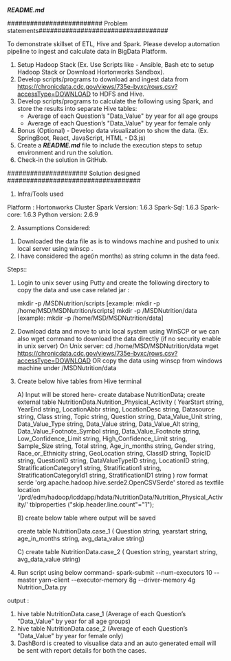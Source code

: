 ***README.md***

######################### Problem statements##################################

To demonstrate skillset of ETL, Hive and Spark. Please develop automation pipeline to ingest and calculate data in BigData Platform. 

1. Setup Hadoop Stack (Ex. Use Scripts like - Ansible, Bash etc to setup Hadoop Stack or Download Hortonworks Sandbox).
2. Develop scripts/programs to download and ingest data from <https://chronicdata.cdc.gov/views/735e-byxc/rows.csv?accessType=DOWNLOAD> to HDFS and Hive. 
3. Develop scripts/programs to calculate the following using Spark, and store the results into separate Hive tables:
   - Average of each Question’s "Data_Value" by year for all age groups
   - Average of each Question’s "Data_Value" by year for female only
4. Bonus (Optional) - Develop data visualization to show the data. (Ex. SpringBoot, React, JavaScript, HTML - D3.js)
5. Create a ***README.md*** file to include the execution steps to setup environment and run the solution.
6. Check-in the solution in GitHub.


##################### Solution designed ###################################

1. Infra/Tools used

Platform : Hortonworks Cluster
Spark Version:  1.6.3
Spark-Sql: 1.6.3
Spark-core: 1.6.3
Python version: 2.6.9 

2. Assumptions Considered:

1) Downloaded the data file as is to windows machine and pushed to unix local server using winscp .
3) I have considered the age(in months) as string column in the data feed.

Steps::
1) Login to unix sever using Putty and create the following directory to copy the data and use case related jar :
   
   mkdir -p <home>/MSDNutrition/scripts [example: mkdir -p /home/MSD/MSDNutrition/scripts]
   mkdir -p <home>/MSDNutrition/data  [example: mkdir -p /home/MSD/MSDNutrition/data]  
	
2) Download data and move to unix local system using WinSCP or we can also wget command to download the data directly (if no security enable in unix server) 
    On Unix server:
	cd  /home/MSD/MSDNutrition/data
    wget https://chronicdata.cdc.gov/views/735e-byxc/rows.csv?accessType=DOWNLOAD 
	      OR
    copy the data using winscp from windows machine under <home>/MSDNutrition/data	  

3) Create below hive tables from Hive terminal

    A) Input will be stored here-
    create database NutritionData;
    create external table NutritionData.Nutrition_Physical_Activity
    (
    YearStart   string,
    YearEnd   string,
    LocationAbbr string,
    LocationDesc   string,
    Datasource   string,
    Class   string,
    Topic   string,
    Question   string,
    Data_Value_Unit   string,
    Data_Value_Type   string,
    Data_Value   string,
    Data_Value_Alt   string,
    Data_Value_Footnote_Symbol   string,
    Data_Value_Footnote   string,
    Low_Confidence_Limit   string,
    High_Confidence_Limit    string,
    Sample_Size   string,
    Total   string,
    Age_in_months   string,
    Gender   string,
    Race_or_Ethnicity   string,
    GeoLocation   string,
    ClassID   string,
    TopicID   string,
    QuestionID   string,
    DataValueTypeID   string,
    LocationID   string,
    StratificationCategory1   string,
    Stratification1   string,
    StratificationCategoryId1   string,
    StratificationID1 string )
    row format serde 'org.apache.hadoop.hive.serde2.OpenCSVSerde'
    stored as textfile
    location '/prd/edm/hadoop/icddapp/hdata/NutritionData/Nutrition_Physical_Activity/'
    tblproperties ("skip.header.line.count"="1");
    
    
    B) create below table where output will be saved
    
    create table NutritionData.case_1 (
    Question   string,
    yearstart   string,
    age_in_months   string,
    avg_data_value   string)
    
    C) create table NutritionData.case_2 (
    Question   string,
    yearstart   string,
    avg_data_value   string)			   
	
  
	
4) Run script using below command-
   spark-submit --num-executors 10  --master yarn-client --executor-memory 8g --driver-memory 4g Nutrition_Data.py

output : 
1. hive table NutritionData.case_1 (Average of each Question’s "Data_Value" by year for all age groups)
2. hive table NutritionData.case_2 (Average of each Question’s "Data_Value" by year for female only)
3. DashBord is created to visualise data and an auto generated email will be sent with report details for both the cases.


     